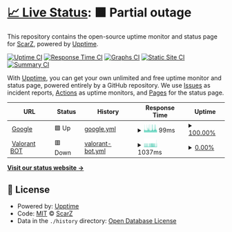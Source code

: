 # [📈 Live Status](https://scarrrr316.github.io/upptime): <!--live status--> **🟧 Partial outage**

This repository contains the open-source uptime monitor and status page for [ScarZ](https://scarrrr316.github.io/upptime), powered by [Upptime](https://github.com/upptime/upptime).

[![Uptime CI](https://github.com/scarrrr316/upptime/workflows/Uptime%20CI/badge.svg)](https://github.com/scarrrr316/upptime/actions?query=workflow%3A%22Uptime+CI%22)
[![Response Time CI](https://github.com/scarrrr316/upptime/workflows/Response%20Time%20CI/badge.svg)](https://github.com/scarrrr316/upptime/actions?query=workflow%3A%22Response+Time+CI%22)
[![Graphs CI](https://github.com/scarrrr316/upptime/workflows/Graphs%20CI/badge.svg)](https://github.com/scarrrr316/upptime/actions?query=workflow%3A%22Graphs+CI%22)
[![Static Site CI](https://github.com/scarrrr316/upptime/workflows/Static%20Site%20CI/badge.svg)](https://github.com/scarrrr316/upptime/actions?query=workflow%3A%22Static+Site+CI%22)
[![Summary CI](https://github.com/scarrrr316/upptime/workflows/Summary%20CI/badge.svg)](https://github.com/scarrrr316/upptime/actions?query=workflow%3A%22Summary+CI%22)

With [Upptime](https://upptime.js.org), you can get your own unlimited and free uptime monitor and status page, powered entirely by a GitHub repository. We use [Issues](https://github.com/scarrrr316/upptime/issues) as incident reports, [Actions](https://github.com/scarrrr316/upptime/actions) as uptime monitors, and [Pages](https://scarrrr316.github.io/upptime) for the status page.

<!--start: status pages-->
<!-- This summary is generated by Upptime (https://github.com/upptime/upptime) -->
<!-- Do not edit this manually, your changes will be overwritten -->
<!-- prettier-ignore -->
| URL | Status | History | Response Time | Uptime |
| --- | ------ | ------- | ------------- | ------ |
| <img alt="" src="https://icons.duckduckgo.com/ip3/www.google.com.ico" height="13"> [Google](https://www.google.com) | 🟩 Up | [google.yml](https://github.com/scarrrr316/upptime/commits/HEAD/history/google.yml) | <details><summary><img alt="Response time graph" src="./graphs/google/response-time-week.png" height="20"> 99ms</summary><br><a href="https://scarrrr316.github.io/upptime/history/google"><img alt="Response time 110" src="https://img.shields.io/endpoint?url=https%3A%2F%2Fraw.githubusercontent.com%2Fscarrrr316%2Fupptime%2FHEAD%2Fapi%2Fgoogle%2Fresponse-time.json"></a><br><a href="https://scarrrr316.github.io/upptime/history/google"><img alt="24-hour response time 105" src="https://img.shields.io/endpoint?url=https%3A%2F%2Fraw.githubusercontent.com%2Fscarrrr316%2Fupptime%2FHEAD%2Fapi%2Fgoogle%2Fresponse-time-day.json"></a><br><a href="https://scarrrr316.github.io/upptime/history/google"><img alt="7-day response time 99" src="https://img.shields.io/endpoint?url=https%3A%2F%2Fraw.githubusercontent.com%2Fscarrrr316%2Fupptime%2FHEAD%2Fapi%2Fgoogle%2Fresponse-time-week.json"></a><br><a href="https://scarrrr316.github.io/upptime/history/google"><img alt="30-day response time 105" src="https://img.shields.io/endpoint?url=https%3A%2F%2Fraw.githubusercontent.com%2Fscarrrr316%2Fupptime%2FHEAD%2Fapi%2Fgoogle%2Fresponse-time-month.json"></a><br><a href="https://scarrrr316.github.io/upptime/history/google"><img alt="1-year response time 110" src="https://img.shields.io/endpoint?url=https%3A%2F%2Fraw.githubusercontent.com%2Fscarrrr316%2Fupptime%2FHEAD%2Fapi%2Fgoogle%2Fresponse-time-year.json"></a></details> | <details><summary><a href="https://scarrrr316.github.io/upptime/history/google">100.00%</a></summary><a href="https://scarrrr316.github.io/upptime/history/google"><img alt="All-time uptime 100.00%" src="https://img.shields.io/endpoint?url=https%3A%2F%2Fraw.githubusercontent.com%2Fscarrrr316%2Fupptime%2FHEAD%2Fapi%2Fgoogle%2Fuptime.json"></a><br><a href="https://scarrrr316.github.io/upptime/history/google"><img alt="24-hour uptime 100.00%" src="https://img.shields.io/endpoint?url=https%3A%2F%2Fraw.githubusercontent.com%2Fscarrrr316%2Fupptime%2FHEAD%2Fapi%2Fgoogle%2Fuptime-day.json"></a><br><a href="https://scarrrr316.github.io/upptime/history/google"><img alt="7-day uptime 100.00%" src="https://img.shields.io/endpoint?url=https%3A%2F%2Fraw.githubusercontent.com%2Fscarrrr316%2Fupptime%2FHEAD%2Fapi%2Fgoogle%2Fuptime-week.json"></a><br><a href="https://scarrrr316.github.io/upptime/history/google"><img alt="30-day uptime 100.00%" src="https://img.shields.io/endpoint?url=https%3A%2F%2Fraw.githubusercontent.com%2Fscarrrr316%2Fupptime%2FHEAD%2Fapi%2Fgoogle%2Fuptime-month.json"></a><br><a href="https://scarrrr316.github.io/upptime/history/google"><img alt="1-year uptime 100.00%" src="https://img.shields.io/endpoint?url=https%3A%2F%2Fraw.githubusercontent.com%2Fscarrrr316%2Fupptime%2FHEAD%2Fapi%2Fgoogle%2Fuptime-year.json"></a></details>
| <img alt="" src="https://icons.duckduckgo.com/ip3/valorant-discordbot-1.scarrrr316.repl.co.ico" height="13"> [Valorant BOT](https://Valorant-DiscordBot-1.scarrrr316.repl.co) | 🟥 Down | [valorant-bot.yml](https://github.com/scarrrr316/upptime/commits/HEAD/history/valorant-bot.yml) | <details><summary><img alt="Response time graph" src="./graphs/valorant-bot/response-time-week.png" height="20"> 1037ms</summary><br><a href="https://scarrrr316.github.io/upptime/history/valorant-bot"><img alt="Response time 1205" src="https://img.shields.io/endpoint?url=https%3A%2F%2Fraw.githubusercontent.com%2Fscarrrr316%2Fupptime%2FHEAD%2Fapi%2Fvalorant-bot%2Fresponse-time.json"></a><br><a href="https://scarrrr316.github.io/upptime/history/valorant-bot"><img alt="24-hour response time 783" src="https://img.shields.io/endpoint?url=https%3A%2F%2Fraw.githubusercontent.com%2Fscarrrr316%2Fupptime%2FHEAD%2Fapi%2Fvalorant-bot%2Fresponse-time-day.json"></a><br><a href="https://scarrrr316.github.io/upptime/history/valorant-bot"><img alt="7-day response time 1037" src="https://img.shields.io/endpoint?url=https%3A%2F%2Fraw.githubusercontent.com%2Fscarrrr316%2Fupptime%2FHEAD%2Fapi%2Fvalorant-bot%2Fresponse-time-week.json"></a><br><a href="https://scarrrr316.github.io/upptime/history/valorant-bot"><img alt="30-day response time 1269" src="https://img.shields.io/endpoint?url=https%3A%2F%2Fraw.githubusercontent.com%2Fscarrrr316%2Fupptime%2FHEAD%2Fapi%2Fvalorant-bot%2Fresponse-time-month.json"></a><br><a href="https://scarrrr316.github.io/upptime/history/valorant-bot"><img alt="1-year response time 1205" src="https://img.shields.io/endpoint?url=https%3A%2F%2Fraw.githubusercontent.com%2Fscarrrr316%2Fupptime%2FHEAD%2Fapi%2Fvalorant-bot%2Fresponse-time-year.json"></a></details> | <details><summary><a href="https://scarrrr316.github.io/upptime/history/valorant-bot">0.00%</a></summary><a href="https://scarrrr316.github.io/upptime/history/valorant-bot"><img alt="All-time uptime 4.44%" src="https://img.shields.io/endpoint?url=https%3A%2F%2Fraw.githubusercontent.com%2Fscarrrr316%2Fupptime%2FHEAD%2Fapi%2Fvalorant-bot%2Fuptime.json"></a><br><a href="https://scarrrr316.github.io/upptime/history/valorant-bot"><img alt="24-hour uptime 0.00%" src="https://img.shields.io/endpoint?url=https%3A%2F%2Fraw.githubusercontent.com%2Fscarrrr316%2Fupptime%2FHEAD%2Fapi%2Fvalorant-bot%2Fuptime-day.json"></a><br><a href="https://scarrrr316.github.io/upptime/history/valorant-bot"><img alt="7-day uptime 0.00%" src="https://img.shields.io/endpoint?url=https%3A%2F%2Fraw.githubusercontent.com%2Fscarrrr316%2Fupptime%2FHEAD%2Fapi%2Fvalorant-bot%2Fuptime-week.json"></a><br><a href="https://scarrrr316.github.io/upptime/history/valorant-bot"><img alt="30-day uptime 1.38%" src="https://img.shields.io/endpoint?url=https%3A%2F%2Fraw.githubusercontent.com%2Fscarrrr316%2Fupptime%2FHEAD%2Fapi%2Fvalorant-bot%2Fuptime-month.json"></a><br><a href="https://scarrrr316.github.io/upptime/history/valorant-bot"><img alt="1-year uptime 4.44%" src="https://img.shields.io/endpoint?url=https%3A%2F%2Fraw.githubusercontent.com%2Fscarrrr316%2Fupptime%2FHEAD%2Fapi%2Fvalorant-bot%2Fuptime-year.json"></a></details>

<!--end: status pages-->

[**Visit our status website →**](https://scarrrr316.github.io/upptime)

## 📄 License

- Powered by: [Upptime](https://github.com/upptime/upptime)
- Code: [MIT](./LICENSE) © [ScarZ](https://scarrrr316.github.io/upptime)
- Data in the `./history` directory: [Open Database License](https://opendatacommons.org/licenses/odbl/1-0/)
